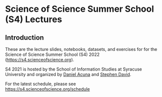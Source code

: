 # Science of Science Summer School (S4) Lectures

## Introduction

These are the lecture slides, notebooks, datasets, and exercises for
for the Science of Science Summer School (S4) 2022 (https://s4.scienceofscience.org).

S4 2021 is hosted by the School of Information Studies at Syracuse University and
organized by [Daniel Acuna](https://acuna.io) and [Stephen David](https://hearingbrain.org/people.php).

For the latest schedule, please see https://s4.scienceofscience.org/schedule
